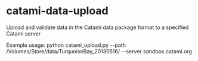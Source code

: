 catami-data-upload
==================

Upload and validate data in the Catami data package format to a specified Catami server

Example usage:
python catami_upload.py  --path /Volumes/Store/data/TurquoiseBay_20130516/  --server sandbox.catami.org